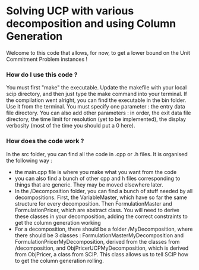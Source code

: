 # Solving UCP with various decomposition and using Column Generation

Welcome to this code that allows, for now, to get a lower bound on the Unit Commitment Problem instances !



### How do I use this code ?
You must first "make" the executable. Update the makefile with your local scip directory, and then just type  the make command into your terminal.
If the compilation went alright, you can find the executable in the bin folder. Use it from the terminal. 
You must specify one parameter : the entry data file directory.
You can also add other parameters : in order, the exit data file directory, the time limit for resolution (yet to be implemented), the display verbosity (most of the time you should put a 0 here).




### How does the code work ?

In the src folder, you can find all the code in .cpp or .h files. It is organised the following way :

- the main.cpp file is where you make what you want from the code
- you can also find a bunch of other cpp and h files corresponding to things that are generic. They may be moved elsewhere later.
- In the /Decomposition folder, you can find a bunch of stuff needed by all decompositions. First, the VariableMaster, which have so far the same structure for every decomposition. Then FormulationMaster and FormulationPricer, which are abstract class. You will need to derive these classes in your decomposition, adding the correct constraints to get the column generation working
- For a decomposition, there should be a folder /MyDecomposition, where there should be 3 classes : FormulationMasterMyDecomposition and FormulationPricerMyDecomposition, derived from the classes from /decomposition, and ObjPricerUCPMyDecomposition, which is derived from ObjPricer, a class from SCIP. This class allows us to tell SCIP how to get the column generation rolling.
